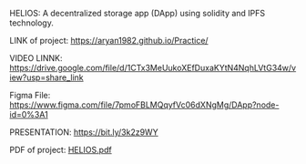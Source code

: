HELIOS:
A decentralized storage app (DApp) using solidity and IPFS technology.

LINK of project:  https://aryan1982.github.io/Practice/

VIDEO LINNK: https://drive.google.com/file/d/1CTx3MeUukoXEfDuxaKYtN4NqhLVtG34w/view?usp=share_link

Figma File: https://www.figma.com/file/7pmoFBLMQqyfVc06dXNgMg/DApp?node-id=0%3A1


PRESENTATION: https://bit.ly/3k2z9WY



PDF of project: [HELIOS.pdf](https://github.com/The-TECHIES-HackNITR-4-0/HELIOS/files/10365879/HELIOS.pdf)

